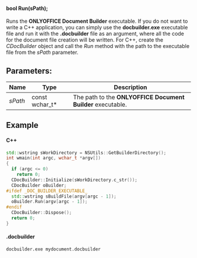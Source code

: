 #### bool Run(sPath);

Runs the **ONLYOFFICE Document Builder** executable. If you do not want to write a C++ application, you can simply use the **docbuilder.exe** executable file and run it with the **.docbuilder** file as an argument, where all the code for the document file creation will be written. For C++, create the *CDocBuilder* object and call the *Run* method with the path to the executable file from the *sPath* parameter.

## Parameters:

| Name    | Type             | Description                                                 |
| ------- | ---------------- | ----------------------------------------------------------- |
| *sPath* | const wchar\_t\* | The path to the **ONLYOFFICE Document Builder** executable. |

## Example

#### C++

```c++
std::wstring sWorkDirectory = NSUtils::GetBuilderDirectory();
int wmain(int argc, wchar_t *argv[])
{
  if (argc <= 0)
    return 0;
  CDocBuilder::Initialize(sWorkDirectory.c_str());
  CDocBuilder oBuilder;
#ifdef _DOC_BUILDER_EXECUTABLE_
  std::wstring sBuildFile(argv[argc - 1]);
  oBuilder.Run(argv[argc - 1]);
#endif
  CDocBuilder::Dispose();
  return 0;
}
```

#### .docbuilder

```shell
docbuilder.exe mydocument.docbuilder
```

